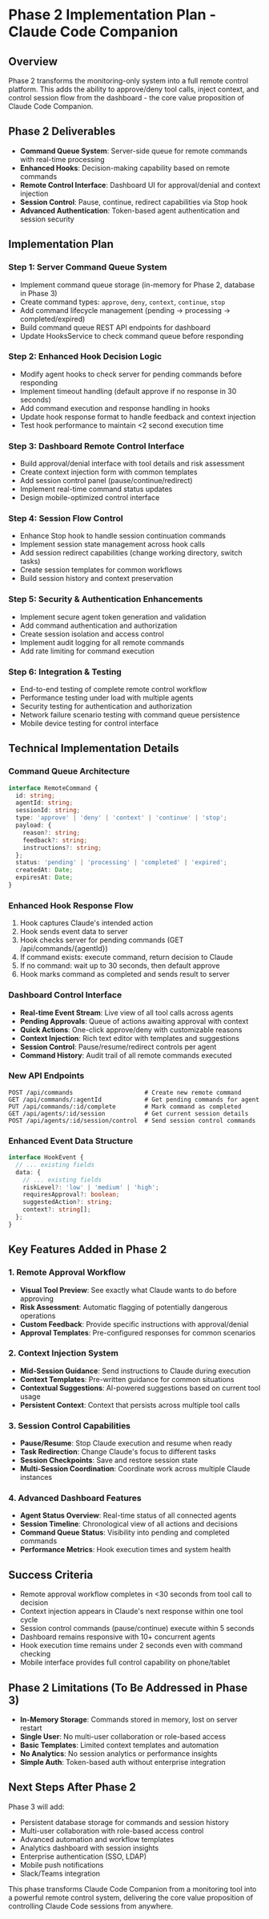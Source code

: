 # Phase 2 Implementation Plan - Claude Code Companion

## Overview
Phase 2 transforms the monitoring-only system into a full remote control platform. This adds the ability to approve/deny tool calls, inject context, and control session flow from the dashboard - the core value proposition of Claude Code Companion.

## Phase 2 Deliverables
- **Command Queue System**: Server-side queue for remote commands with real-time processing
- **Enhanced Hooks**: Decision-making capability based on remote commands
- **Remote Control Interface**: Dashboard UI for approval/denial and context injection
- **Session Control**: Pause, continue, redirect capabilities via Stop hook
- **Advanced Authentication**: Token-based agent authentication and session security

## Implementation Plan

### Step 1: Server Command Queue System
- Implement command queue storage (in-memory for Phase 2, database in Phase 3)
- Create command types: `approve`, `deny`, `context`, `continue`, `stop`
- Add command lifecycle management (pending → processing → completed/expired)
- Build command queue REST API endpoints for dashboard
- Update HooksService to check command queue before responding

### Step 2: Enhanced Hook Decision Logic
- Modify agent hooks to check server for pending commands before responding
- Implement timeout handling (default approve if no response in 30 seconds)
- Add command execution and response handling in hooks
- Update hook response format to handle feedback and context injection
- Test hook performance to maintain <2 second execution time

### Step 3: Dashboard Remote Control Interface  
- Build approval/denial interface with tool details and risk assessment
- Create context injection form with common templates
- Add session control panel (pause/continue/redirect)
- Implement real-time command status updates
- Design mobile-optimized control interface

### Step 4: Session Flow Control
- Enhance Stop hook to handle session continuation commands
- Implement session state management across hook calls
- Add session redirect capabilities (change working directory, switch tasks)
- Create session templates for common workflows
- Build session history and context preservation

### Step 5: Security & Authentication Enhancements
- Implement secure agent token generation and validation
- Add command authentication and authorization
- Create session isolation and access control
- Implement audit logging for all remote commands
- Add rate limiting for command execution

### Step 6: Integration & Testing
- End-to-end testing of complete remote control workflow
- Performance testing under load with multiple agents
- Security testing for authentication and authorization
- Network failure scenario testing with command queue persistence
- Mobile device testing for control interface

## Technical Implementation Details

### Command Queue Architecture
```typescript
interface RemoteCommand {
  id: string;
  agentId: string;
  sessionId: string;
  type: 'approve' | 'deny' | 'context' | 'continue' | 'stop';
  payload: {
    reason?: string;
    feedback?: string;
    instructions?: string;
  };
  status: 'pending' | 'processing' | 'completed' | 'expired';
  createdAt: Date;
  expiresAt: Date;
}
```

### Enhanced Hook Response Flow
1. Hook captures Claude's intended action
2. Hook sends event data to server 
3. Hook checks server for pending commands (GET /api/commands/{agentId})
4. If command exists: execute command, return decision to Claude
5. If no command: wait up to 30 seconds, then default approve
6. Hook marks command as completed and sends result to server

### Dashboard Control Interface
- **Real-time Event Stream**: Live view of all tool calls across agents
- **Pending Approvals**: Queue of actions awaiting approval with context
- **Quick Actions**: One-click approve/deny with customizable reasons
- **Context Injection**: Rich text editor with templates and suggestions
- **Session Control**: Pause/resume/redirect controls per agent
- **Command History**: Audit trail of all remote commands executed

### New API Endpoints
```
POST /api/commands                    # Create new remote command
GET /api/commands/:agentId            # Get pending commands for agent  
PUT /api/commands/:id/complete        # Mark command as completed
GET /api/agents/:id/session           # Get current session details
POST /api/agents/:id/session/control  # Send session control commands
```

### Enhanced Event Data Structure
```typescript
interface HookEvent {
  // ... existing fields
  data: {
    // ... existing fields
    riskLevel?: 'low' | 'medium' | 'high';
    requiresApproval?: boolean;
    suggestedAction?: string;
    context?: string[];
  };
}
```

## Key Features Added in Phase 2

### 1. Remote Approval Workflow
- **Visual Tool Preview**: See exactly what Claude wants to do before approving
- **Risk Assessment**: Automatic flagging of potentially dangerous operations
- **Custom Feedback**: Provide specific instructions with approval/denial
- **Approval Templates**: Pre-configured responses for common scenarios

### 2. Context Injection System
- **Mid-Session Guidance**: Send instructions to Claude during execution
- **Context Templates**: Pre-written guidance for common situations
- **Contextual Suggestions**: AI-powered suggestions based on current tool usage
- **Persistent Context**: Context that persists across multiple tool calls

### 3. Session Control Capabilities
- **Pause/Resume**: Stop Claude execution and resume when ready
- **Task Redirection**: Change Claude's focus to different tasks
- **Session Checkpoints**: Save and restore session state
- **Multi-Session Coordination**: Coordinate work across multiple Claude instances

### 4. Advanced Dashboard Features
- **Agent Status Overview**: Real-time status of all connected agents
- **Session Timeline**: Chronological view of all actions and decisions
- **Command Queue Status**: Visibility into pending and completed commands
- **Performance Metrics**: Hook execution times and system health

## Success Criteria
- Remote approval workflow completes in <30 seconds from tool call to decision
- Context injection appears in Claude's next response within one tool cycle
- Session control commands (pause/continue) execute within 5 seconds
- Dashboard remains responsive with 10+ concurrent agents
- Hook execution time remains under 2 seconds even with command checking
- Mobile interface provides full control capability on phone/tablet

## Phase 2 Limitations (To Be Addressed in Phase 3)
- **In-Memory Storage**: Commands stored in memory, lost on server restart
- **Single User**: No multi-user collaboration or role-based access
- **Basic Templates**: Limited context templates and automation
- **No Analytics**: No session analytics or performance insights
- **Simple Auth**: Token-based auth without enterprise integration

## Next Steps After Phase 2
Phase 3 will add:
- Persistent database storage for commands and session history
- Multi-user collaboration with role-based access control
- Advanced automation and workflow templates
- Analytics dashboard with session insights
- Enterprise authentication (SSO, LDAP)
- Mobile push notifications
- Slack/Teams integration

This phase transforms Claude Code Companion from a monitoring tool into a powerful remote control system, delivering the core value proposition of controlling Claude Code sessions from anywhere.